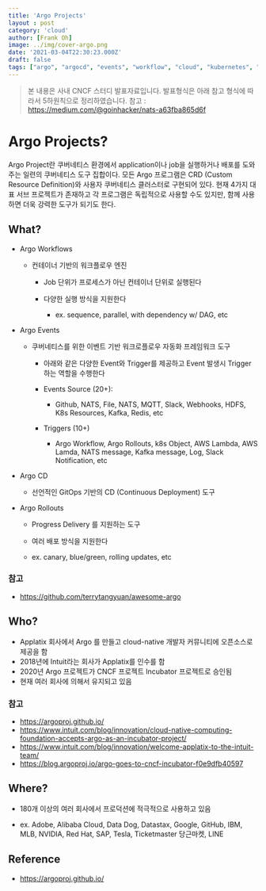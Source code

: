 ```yaml
---
title: 'Argo Projects'
layout : post
category: 'cloud'
author: [Frank Oh]
image: ../img/cover-argo.png
date: '2021-03-04T22:30:23.000Z'
draft: false
tags: ["argo", "argocd", "events", "workflow", "cloud", "kubernetes", "docker", "devops", "gitops"]
---
```


> 본 내용은 사내 CNCF 스터디 발표자료입니다. 발표형식은 아래 참고 형식에 따라서 5하원칙으로 정리하였습니다. 
> 참고 : https://medium.com/@goinhacker/nats-a63fba865d6f

# Argo Projects?

Argo Project란 쿠버네티스 환경에서 application이나 job을 실행하거나 배포를 도와주는 일련의 쿠버네티스 도구 집합이다. 모든 Argo 프로그램은 CRD (Custom Resource Definition)와 사용자 쿠버네티스 클러스터로 구현되어 있다. 현재 4가지 대표 서브 프로젝트가 존재하고 각 프로그램은 독립적으로 사용할 수도 있지만, 함께 사용하면 더욱 강력한 도구가 되기도 한다. 

## What?

- Argo Workflows

  - 컨테이너 기반의 워크플로우 엔진

    - Job 단위가 프로세스가 아닌 컨테이너 단위로 실행된다

    - 다양한 실행 방식을 지원한다

      - ex. sequence, parallel, with dependency w/ DAG, etc

- Argo Events

  - 쿠버네티스를 위한 이벤트 기반 워크로플로우 자동화 프레임워크 도구

    - 아래와 같은 다양한 Event와 Trigger를 제공하고 Event 발생시 Trigger하는 역할을 수행한다

    - Events Source (20+): 

      - Github, NATS, File, NATS, MQTT, Slack, Webhooks, HDFS, K8s Resources, Kafka, Redis, etc

    - Triggers (10+)

      - Argo Workflow, Argo Rollouts, k8s Object, AWS Lambda, AWS Lamda, NATS message, Kafka message, Log, Slack Notification, etc

- Argo CD

  - 선언적인 GitOps 기반의 CD (Continuous Deployment) 도구

- Argo Rollouts

  - Progress Delivery 를 지원하는 도구

  - 여러 배포 방식을 지원한다

  - ex. canary, blue/green, rolling updates, etc

### 참고

- https://github.com/terrytangyuan/awesome-argo

## Who?

- Applatix 회사에서 Argo 를 만들고 cloud-native 개발자 커뮤니티에 오픈소스로 제공을 함
- 2018년에 Intuit라는 회사가 Applatix를 인수를 함
- 2020년 Argo 프로젝트가 CNCF 프로젝트 Incubator 프로젝트로 승인됨
- 현재 여러 회사에 의해서 유지되고 있음

### 참고

- https://argoproj.github.io/
- https://www.intuit.com/blog/innovation/cloud-native-computing-foundation-accepts-argo-as-an-incubator-project/
- https://www.intuit.com/blog/innovation/welcome-applatix-to-the-intuit-team/
- https://blog.argoproj.io/argo-goes-to-cncf-incubator-f0e9dfb40597



## Where?

- 180개 이상의 여러 회사에서 프로덕션에 적극적으로 사용하고 있음

- ex. Adobe, Alibaba Cloud, Data Dog, Datastax, Google, GitHub, IBM, MLB, NVIDIA, Red Hat, SAP, Tesla, Ticketmaster
  당근마켓, LINE

## Reference

- https://argoproj.github.io/

  





